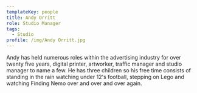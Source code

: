 ```yaml
---
templateKey: people
title: Andy Orritt
role: Studio Manager
tags:
  - Studio
profile: /img/Andy Orritt.jpg
---
```

Andy has held numerous roles within the advertising industry for over twenty five years, digital printer, artworker, traffic manager and studio manager to name a few. He has three children so his free time consists of standing in the rain watching under 12's football, stepping on Lego and watching Finding Nemo over and over and over again.
